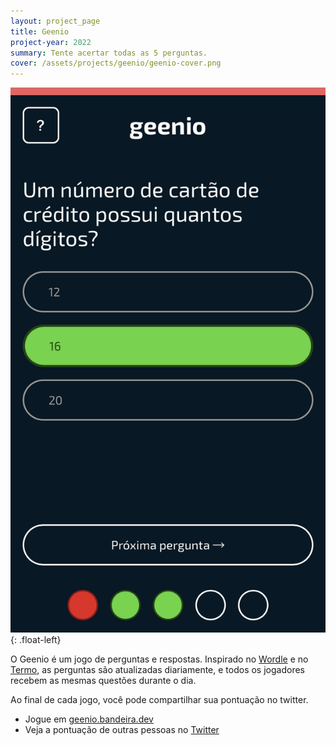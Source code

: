 ```yaml
---
layout: project_page
title: Geenio
project-year: 2022
summary: Tente acertar todas as 5 perguntas.
cover: /assets/projects/geenio/geenio-cover.png
---
```


![](/assets/projects/geenio/geenio.PNG){: .float-left}

O Geenio é um jogo de perguntas e respostas. Inspirado no [Wordle](https://www.nytimes.com/games/wordle/index.html) e no [Termo](https://term.ooo), as perguntas são atualizadas diariamente, e todos os jogadores recebem as mesmas questões durante o dia.

Ao final de cada jogo, você pode compartilhar sua pontuação no twitter.

- Jogue em [geenio.bandeira.dev](https://geenio.bandeira.dev)
- Veja a pontuação de outras pessoas no [Twitter](https://twitter.com/search?q=%22joguei%20geenio%22)
